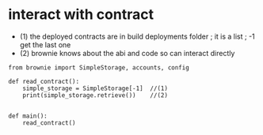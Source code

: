 # interact with contract

* (1) the deployed contracts are in build deployments folder ; it is a list ; -1 get the last one
* (2) brownie knows about the abi and code so can interact directly

```
from brownie import SimpleStorage, accounts, config

def read_contract():
    simple_storage = SimpleStorage[-1]  //(1)
    print(simple_storage.retrieve())    //(2)


def main():
    read_contract()


```